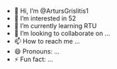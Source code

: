 - 👋 Hi, I’m @ArtursGrislitis1
- 👀 I’m interested in 52
- 🌱 I’m currently learning RTU
- 💞️ I’m looking to collaborate on ...
- 📫 How to reach me ...
- 😄 Pronouns: ...
- ⚡ Fun fact: ...

<!---
ArtursGrislitis1/ArtursGrislitis1 is a ✨ special ✨ repository because its `README.md` (this file) appears on your GitHub profile.
You can click the Preview link to take a look at your changes.
--->
